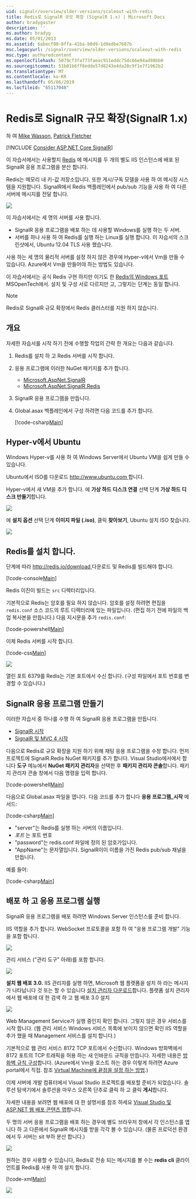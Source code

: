 ```yaml
---
uid: signalr/overview/older-versions/scaleout-with-redis
title: Redis로 SignalR 규모 확장 (SignalR 1.x) | Microsoft Docs
author: bradygaster
description: ''
ms.author: bradyg
ms.date: 05/01/2013
ms.assetid: 6abecf80-8ffa-41ba-b0d9-1d9edbe7687b
msc.legacyurl: /signalr/overview/older-versions/scaleout-with-redis
msc.type: authoredcontent
ms.openlocfilehash: 5079cf3fa773faeac911eddc75dc66e94ad98bb0
ms.sourcegitcommit: 51b01b6ff8edde57d8243e4da28c9f1e7f1962b2
ms.translationtype: MT
ms.contentlocale: ko-KR
ms.lasthandoff: 05/06/2019
ms.locfileid: "65117048"
---
```

# <a name="signalr-scaleout-with-redis-signalr-1x"></a>Redis로 SignalR 규모 확장(SignalR 1.x)

하 여 [Mike Wasson](https://github.com/MikeWasson), [Patrick Fletcher](https://github.com/pfletcher)

[!INCLUDE [Consider ASP.NET Core SignalR](~/includes/signalr/signalr-version-disambiguation.md)]

이 자습서에서는 사용할지 [Redis](http://redis.io/) 에 메시지를 두 개의 별도 IIS 인스턴스에 배포 된 SignalR 응용 프로그램을 분산 합니다.

Redis는 메모리 내 키-값 저장소입니다. 또한 게시/구독 모델을 사용 하 여 메시징 시스템을 지원합니다. SignalR에서 Redis 백플레인에서 pub/sub 기능을 사용 하 여 다른 서버에 메시지를 전달 합니다.

![](scaleout-with-redis/_static/image1.png)

이 자습서에서는 세 명의 서버를 사용 합니다.

- SignalR 응용 프로그램을 배포 하는 데 사용할 Windows를 실행 하는 두 서버.
- 서버를 하나 사용 하 여 Redis를 실행 하는 Linux를 실행 합니다. 이 자습서의 스크린샷에서, Ubuntu 12.04 TLS 사용 했습니다.

사용 하는 세 명의 물리적 서버를 설정 하지 않은 경우에 Hyper-v에서 Vm을 만들 수 있습니다. Azure에서 Vm을 만들어야 하는 방법도 있습니다.

이 자습서에서는 공식 Redis 구현 하지만 이기도 한 [Redis의 Windows 포트](https://github.com/MSOpenTech/redis) MSOpenTech에서. 설치 및 구성 서로 다르지만 고, 그렇지는 단계는 동일 합니다.

> [!NOTE] 
> 
> Redis로 SignalR 규모 확장에서 Redis 클러스터를 지원 하지 않습니다.

## <a name="overview"></a>개요

자세한 자습서를 시작 하기 전에 수행할 작업의 간략 한 개요는 다음과 같습니다.

1. Redis를 설치 하 고 Redis 서버를 시작 합니다.
2. 응용 프로그램에 이러한 NuGet 패키지를 추가 합니다. 

    - [Microsoft.AspNet.SignalR](http://nuget.org/packages/Microsoft.AspNet.SignalR)
    - [Microsoft.AspNet.SignalR.Redis](http://nuget.org/packages/Microsoft.AspNet.SignalR.Redis)
3. SignalR 응용 프로그램을 만듭니다.
4. Global.asax 백플레인에서 구성 하려면 다음 코드를 추가 합니다. 

    [!code-csharp[Main](scaleout-with-redis/samples/sample1.cs)]

## <a name="ubuntu-on-hyper-v"></a>Hyper-v에서 Ubuntu

Windows Hyper-v를 사용 하 여 Windows Server에서 Ubuntu VM을 쉽게 만들 수 있습니다.

Ubuntu에서 ISO를 다운로드 [ http://www.ubuntu.com ](http://www.ubuntu.com/)합니다.

Hyper-v에서 새 VM을 추가 합니다. 에 **가상 하드 디스크 연결** 선택 단계 **가상 하드 디스크 만들기**합니다.

![](scaleout-with-redis/_static/image2.png)

에 **설치 옵션** 선택 단계 **이미지 파일 (.iso)**, 클릭 **찾아보기**, Ubuntu 설치 ISO 찾습니다.

![](scaleout-with-redis/_static/image3.png)

## <a name="install-redis"></a>Redis를 설치 합니다.

단계에 따라 [ http://redis.io/download ](http://redis.io/download) 다운로드 및 Redis를 빌드해야 합니다.

[!code-console[Main](scaleout-with-redis/samples/sample2.cmd)]

Redis 이진이 빌드는 `src` 디렉터리입니다.

기본적으로 Redis는 암호를 필요 하지 않습니다. 암호를 설정 하려면 편집을 `redis.conf` 소스 코드의 루트 디렉터리에 있는 파일입니다. (편집 하기 전에 파일의 백업 복사본을 만듭니다.) 다음 지시문을 추가 `redis.conf`:

[!code-powershell[Main](scaleout-with-redis/samples/sample3.ps1)]

이제 Redis 서버를 시작 합니다.

[!code-css[Main](scaleout-with-redis/samples/sample4.css)]

![](scaleout-with-redis/_static/image4.png)

열린 포트 6379를 Redis는 기본 포트에서 수신 합니다. (구성 파일에서 포트 번호를 변경할 수 있습니다.)

## <a name="create-the-signalr-application"></a>SignalR 응용 프로그램 만들기

이러한 자습서 중 하나를 수행 하 여 SignalR 응용 프로그램을 만듭니다.

- [SignalR 시작](../getting-started/tutorial-getting-started-with-signalr.md)
- [SignalR 및 MVC 4 시작](tutorial-getting-started-with-signalr-and-mvc-4.md)

다음으로 Redis로 규모 확장을 지원 하기 위해 채팅 응용 프로그램을 수정 합니다. 먼저 프로젝트에 SignalR.Redis NuGet 패키지를 추가 합니다. Visual Studio에서에서 합니다 **도구** 메뉴에서 **NuGet 패키지 관리자**을 선택한 후 **패키지 관리자 콘솔**합니다. 패키지 관리자 콘솔 창에서 다음 명령을 입력 합니다.

[!code-powershell[Main](scaleout-with-redis/samples/sample5.ps1)]

다음으로 Global.asax 파일을 엽니다. 다음 코드를 추가 합니다 **응용 프로그램\_시작** 메서드:

[!code-csharp[Main](scaleout-with-redis/samples/sample6.cs)]

- "server"는 Redis를 실행 하는 서버의 이름입니다.
- *포트* 는 포트 번호
- "password"는 redis.conf 파일에 정의 된 암호가입니다.
- "AppName"는 문자열입니다. SignalR이이 이름을 가진 Redis pub/sub 채널을 만듭니다.

예를 들어:

[!code-csharp[Main](scaleout-with-redis/samples/sample7.cs)]

## <a name="deploy-and-run-the-application"></a>배포 하 고 응용 프로그램 실행

SignalR 응용 프로그램을 배포 하려면 Windows Server 인스턴스를 준비 합니다.

IIS 역할을 추가 합니다. WebSocket 프로토콜을 포함 하 여 "응용 프로그램 개발" 기능을 포함 합니다.

![](scaleout-with-redis/_static/image5.png)

관리 서비스 ("관리 도구" 아래)를 포함 합니다.

![](scaleout-with-redis/_static/image6.png)

**설치 웹 배포 3.0.** IIS 관리자를 실행 하면, Microsoft 웹 플랫폼을 설치 하 라는 메시지가 나타납니다 것 또는 할 수 있습니다 [설치 관리자 다운로드](https://go.microsoft.com/fwlink/?LinkId=255386)합니다. 플랫폼 설치 관리자에서 웹 배포에 대 한 검색 하 고 웹 배포 3.0 설치

![](scaleout-with-redis/_static/image7.png)

Web Management Service가 실행 중인지 확인 합니다. 그렇지 않은 경우 서비스를 시작 합니다. (웹 관리 서비스 Windows 서비스 목록에 보이지 않으면 확인 IIS 역할을 추가 했을 때 Management 서비스를 설치 합니다.)

기본적으로 웹 관리 서비스 8172 TCP 포트에서 수신합니다. Windows 방화벽에서 8172 포트의 TCP 트래픽을 허용 하는 새 인바운드 규칙을 만듭니다. 자세한 내용은 [방화벽 규칙 구성](https://technet.microsoft.com/library/dd448559(WS.10).aspx)합니다. (Azure에서 Vm을 호스트 하는 경우 이렇게 하려면 Azure portal에서 직접. 참조 [Virtual Machine에 끝점을 설정 하는 방법](https://azure.microsoft.com/documentation/articles/virtual-machines-set-up-endpoints/).)

이제 서버에 개발 컴퓨터에서 Visual Studio 프로젝트를 배포할 준비가 되었습니다. 솔루션 탐색기에서 솔루션을 마우스 오른쪽 단추로 클릭 하 고 클릭 **게시**합니다.

자세한 내용을 보려면 웹 배포에 대 한 설명서를 참조 하세요 [Visual Studio 및 ASP.NET 웹 배포 콘텐츠 맵](../../../whitepapers/aspnet-web-deployment-content-map.md)합니다.

두 명의 서버 응용 프로그램을 배포 하는 경우에 별도 브라우저 창에서 각 인스턴스를 엽니다 하 고 다른에서 SignalR 메시지를 받을 각각 볼 수 있습니다. (물론 프로덕션 환경에서 두 서버는 sit 부하 분산 합니다.)

![](scaleout-with-redis/_static/image8.png)

원하는 경우 사용할 수 있습니다, Redis로 전송 되는 메시지를 볼 수는 **redis cli** 클라이언트를 Redis를 사용 하 여 설치 합니다.

[!code-xml[Main](scaleout-with-redis/samples/sample8.xml)]

![](scaleout-with-redis/_static/image9.png)
